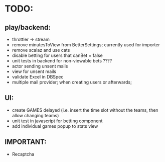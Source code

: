 TODO: 
====

play/backend:
-------------
* throttler -> stream
* remove minutesToView from BetterSettings; currently used for importer
* remove scalaz and use cats
* disable betting for users that canBet = false
* unit tests in backend for non-viewable bets  ????
* actor sending unsent mails
* view for unsent mails
* validate Excel in DBSpec
* multiple mail provider; when creating users or afterwards;

UI:
---
* create GAMES delayed (i.e. insert the time slot without the teams, then allow changing teams)
* unit test in javascript for betting component
* add individual games popup to stats view

IMPORTANT:
----------
* Recaptcha





